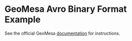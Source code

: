 GeoMesa Avro Binary Format Example
==================================

See the official GeoMesa [documentation](http://www.geomesa.org/documentation/tutorials/geomesa-examples-avro.html)
for instructions.
